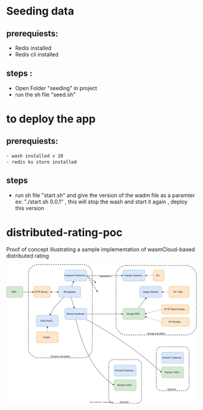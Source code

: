 
# Seeding data
  ## prerequiests:
   - Redis installed
   - Redis cli installed
  ## steps :
 - Open Folder "seeding" in project
 - run the sh file "seed.sh"

# to deploy the app
  ## prerequiests:
    - wash installed v 20
    - redis kv store installed 
  ## steps
  - run sh file "start.sh" and give the version of the wadm file as a paramter ex: "./start.sh 0.0.1"  , this will stop the wash and start it again ,  deploy this version 

# distributed-rating-poc
Proof of concept illustrating a sample implementation of wasmCloud-based distributed rating

![Software arhitecture](./software_architecture.drawio.svg)
